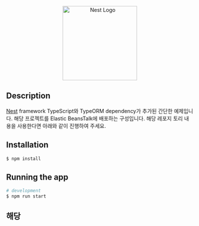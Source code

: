 <p align="center">
  <a href="http://nestjs.com/" target="blank"><img src="https://nestjs.com/img/logo-small.svg" width="200" alt="Nest Logo" /></a>
</p>

[circleci-image]: https://img.shields.io/circleci/build/github/nestjs/nest/master?token=abc123def456
[circleci-url]: https://circleci.com/gh/nestjs/nest


## Description

[Nest](https://github.com/nestjs/nest) framework TypeScript와 TypeORM dependency가 추가된 간단한 예제입니다. 해당 프로젝트를 Elastic BeansTalk에 배포하는 구성입니다. 해당 레포지 토리 내용을 사용한다면 아래와 같이 진행하여 주세요.

## Installation

```bash
$ npm install
```

## Running the app

```bash
# development
$ npm run start
```

## 해당
